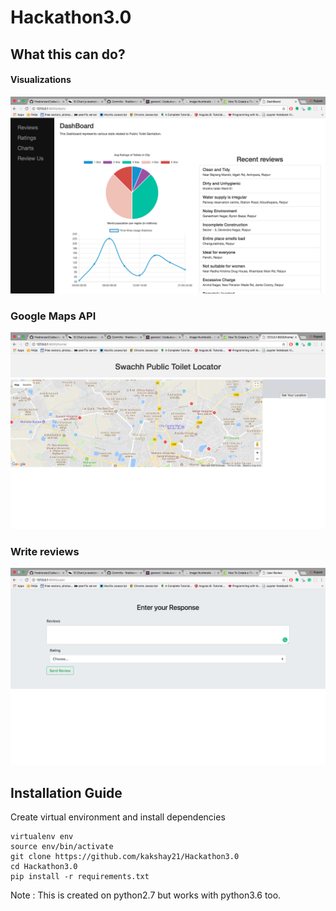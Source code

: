 # Hackathon3.0

## What this can do?
#### Visualizations
![alt text](https://github.com/kakshay21/Hackathon3.0/blob/master/images/Dashboard.png)
### Google Maps API
![alt text](https://github.com/kakshay21/Hackathon3.0/blob/master/images/user.png)
### Write reviews
![alt text](https://github.com/kakshay21/Hackathon3.0/blob/master/images/home.png)

## Installation Guide
Create virtual environment and install dependencies
``` 
virtualenv env 
source env/bin/activate
git clone https://github.com/kakshay21/Hackathon3.0
cd Hackathon3.0
pip install -r requirements.txt
```
Note : This is created on python2.7 but works with python3.6 too.
